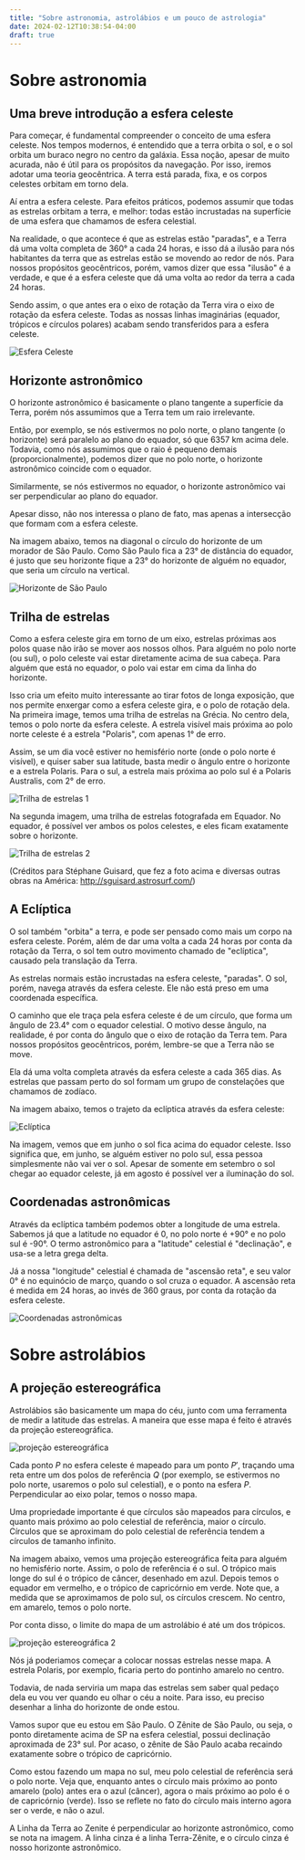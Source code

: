 ```yaml
---
title: "Sobre astronomia, astrolábios e um pouco de astrologia"
date: 2024-02-12T10:38:54-04:00
draft: true
---
```


# Sobre astronomia

## Uma breve introdução a esfera celeste

Para começar, é fundamental compreender o conceito de uma esfera celeste. Nos tempos modernos, é entendido que a terra orbita o sol, e o sol orbita um buraco negro no centro da galáxia. Essa noção, apesar de muito acurada, não é útil para os propósitos da navegação. Por isso, iremos adotar uma teoria geocêntrica. A terra está parada, fixa, e os corpos celestes orbitam em torno dela.

Aí entra a esfera celeste. Para efeitos práticos, podemos assumir que todas as estrelas orbitam a terra, e melhor: todas estão incrustadas na superfície de uma esfera que chamamos de esfera celestial.

Na realidade, o que acontece é que as estrelas estão "paradas", e a Terra dá uma volta completa de 360° a cada 24 horas, e isso dá a ilusão para nós habitantes da terra que as estrelas estão se movendo ao redor de nós. Para nossos propósitos geocêntricos, porém, vamos dizer que essa "ilusão" é a verdade, e que é a esfera celeste que dá uma volta ao redor da terra a cada 24 horas.

Sendo assim, o que antes era o eixo de rotação da Terra vira o eixo de rotação da esfera celeste. Todas as nossas linhas imaginárias (equador, trópicos e círculos polares) acabam sendo transferidos para a esfera celeste.

![Esfera Celeste](/astrolabio/celestialsphere.png)

## Horizonte astronômico

O horizonte astronômico é basicamente o plano tangente a superfície da Terra, porém nós assumimos que a Terra tem um raio irrelevante.

Então, por exemplo, se nós estivermos no polo norte, o plano tangente (o horizonte) será paralelo ao plano do equador, só que 6357 km acima dele. Todavia, como nós assumimos que o raio é pequeno demais (proporcionalmente), podemos dizer que no polo norte, o horizonte astronômico coincide com o equador.

Similarmente, se nós estivermos no equador, o horizonte astronômico vai ser perpendicular ao plano do equador.

Apesar disso, não nos interessa o plano de fato, mas apenas a intersecção que formam com a esfera celeste.

Na imagem abaixo, temos na diagonal o círculo do horizonte de um morador de São Paulo. Como São Paulo fica a 23° de distância do equador, é justo que seu horizonte fique a 23° do horizonte de alguém no equador, que seria um círculo na vertical.

![Horizonte de São Paulo](/astrolabio/SP.png)

## Trilha de estrelas

Como a esfera celeste gira em torno de um eixo, estrelas próximas aos polos quase não irão se mover aos nossos olhos. Para alguém no polo norte (ou sul),  o polo celeste vai estar diretamente acima de sua cabeça. Para alguém que está no equador, o polo vai estar em cima da linha do horizonte.

Isso cria um efeito muito interessante ao tirar fotos de longa exposição, que nos permite enxergar como a esfera celeste gira, e o polo de rotação dela. Na primeira image, temos uma trilha de estrelas na Grécia. No centro dela, temos o polo norte da esfera celeste. A estrela visível mais próxima ao polo norte celeste é a estrela "Polaris", com apenas 1° de erro.

Assim, se um dia você estiver no hemisfério norte (onde o polo norte é visível), e quiser saber sua latitude, basta medir o ângulo entre o horizonte e a estrela Polaris. Para o sul, a estrela mais próxima ao polo sul é a Polaris Australis, com 2° de erro.

![Trilha de estrelas 1](/astrolabio/startrail.jpg)

Na segunda imagem, uma trilha de estrelas fotografada em Equador. No equador, é possível ver ambos os polos celestes, e eles ficam exatamente sobre o horizonte.

![Trilha de estrelas 2](/astrolabio/startrail2.jpg)

(Créditos para Stéphane Guisard, que fez a foto acima e diversas outras obras na América: http://sguisard.astrosurf.com/)

## A Eclíptica

O sol também "orbita" a terra, e pode ser pensado como mais um corpo na esfera celeste. Porém, além de dar uma volta a cada 24 horas por conta da rotação da Terra, o sol tem outro movimento chamado de "eclíptica", causado pela translação da Terra.

As estrelas normais estão incrustadas na esfera celeste, "paradas". O sol, porém, navega através da esfera celeste. Ele não está preso em uma coordenada específica. 

O caminho que ele traça pela esfera celeste é de um círculo, que forma um ângulo de 23.4° com o equador celestial. O motivo desse ângulo, na realidade, é por conta do ângulo que o eixo de rotação da Terra tem. Para nossos propósitos geocêntricos, porém, lembre-se que a Terra não se move.

Ela dá uma volta completa através da esfera celeste a cada 365 dias. As estrelas que passam perto do sol formam um grupo de constelações que chamamos de zodíaco.

Na imagem abaixo, temos o trajeto da eclíptica através da esfera celeste: 

![Eclíptica](/astrolabio/ecliptic.png)

Na imagem, vemos que em junho o sol fica acima do equador celeste. Isso significa que, em junho, se alguém estiver no polo sul, essa pessoa simplesmente não vai ver o sol. Apesar de somente em setembro o sol chegar ao equador celeste, já em agosto é possível ver a iluminação do sol.

## Coordenadas astronômicas

Através da eclíptica também podemos obter a longitude de uma estrela. Sabemos já que a latitude no equador é 0, no polo norte é +90° e no polo sul é -90°. O termo astronômico para a "latitude" celestial é "declinação", e usa-se a letra grega delta.

Já a nossa "longitude" celestial é chamada de "ascensão reta", e seu valor 0° é no equinócio de março, quando o sol cruza o equador. A ascensão reta é medida em 24 horas, ao invés de 360 graus, por conta da rotação da esfera celeste.

![Coordenadas astronômicas](/astrolabio/longitude.png)

# Sobre astrolábios

## A projeção estereográfica

Astrolábios são basicamente um mapa do céu, junto com uma ferramenta de medir a latitude das estrelas. A maneira que esse mapa é feito é através da projeção estereográfica.

![projeção estereográfica](/astrolabio/projecao.png)

Cada ponto $P$ no esfera celeste é mapeado para um ponto $P'$, traçando uma reta entre um dos polos de referência $Q$ (por exemplo, se estivermos no polo norte, usaremos o polo sul celestial), e o ponto na esfera $P$. Perpendicular ao eixo polar, temos o nosso mapa.

Uma propriedade importante é que círculos são mapeados para círculos, e quanto mais próximo ao polo celestial de referência, maior o círculo. Círculos que se aproximam do polo celestial de referência tendem a círculos de tamanho infinito.

Na imagem abaixo, vemos uma projeção estereográfica feita para alguém no hemisfério norte. Assim, o polo de referência é o sul. O trópico mais longe do sul é o trópico de câncer, desenhado em azul. Depois temos o equador em vermelho, e o trópico de capricórnio em verde. Note que, a medida que se aproximamos de polo sul, os círculos crescem. No centro, em amarelo, temos o polo norte.

Por conta disso, o limite do mapa de um astrolábio é até um dos trópicos. 

![projeção estereográfica 2](/astrolabio/estereo.png)

Nós já poderiamos começar a colocar nossas estrelas nesse mapa. A estrela Polaris, por exemplo, ficaria perto do pontinho amarelo no centro. 

Todavia, de nada serviria um mapa das estrelas sem saber qual pedaço dela eu vou ver quando eu olhar o céu a noite. Para isso, eu preciso desenhar a linha do horizonte de onde estou.

Vamos supor que eu estou em São Paulo. O Zênite de São Paulo, ou seja, o ponto diretamente acima de SP na esfera celestial, possui declinação aproximada de 23° sul. Por acaso, o zênite de São Paulo acaba recaindo exatamente sobre o trópico de capricórnio.

Como estou fazendo um mapa no sul, meu polo celestial de referência será o polo norte. Veja que, enquanto antes o círculo mais próximo ao ponto amarelo (polo) antes era o azul (câncer), agora o mais próximo ao polo é o de capricórnio (verde). Isso se reflete no fato do círculo mais interno agora ser o verde, e não o azul.

A Linha da Terra ao Zenite é perpendicular ao horizonte astronômico, como se nota na imagem. A linha cinza é a linha Terra-Zênite, e o círculo cinza é nosso horizonte astronômico.